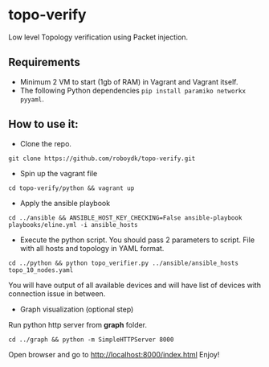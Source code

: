 # topo-verify

Low level Topology verification using Packet injection.

## Requirements

- Minimum 2 VM to start (1gb of RAM) in Vagrant and Vagrant itself.
- The following Python dependencies `pip install paramiko networkx pyyaml`.

## How to use it:

- Clone the repo.

```
git clone https://github.com/roboydk/topo-verify.git
```

- Spin up the vagrant file

```shell
cd topo-verify/python && vagrant up
```

- Apply the ansible playbook

```shell
cd ../ansible && ANSIBLE_HOST_KEY_CHECKING=False ansible-playbook playbooks/eline.yml -i ansible_hosts
```

- Execute the python script. You should pass 2 parameters to script.
 File with all hosts and topology in YAML format.

```shell
cd ../python && python topo_verifier.py ../ansible/ansible_hosts topo_10_nodes.yaml
```

You will have output of all available devices and will have list of devices with connection issue in between.

- Graph visualization (optional step)

Run python http server from **graph** folder.

```shell
cd ../graph && python -m SimpleHTTPServer 8000
```

Open browser and go to <http://localhost:8000/index.html> Enjoy!
